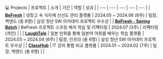 💻 Projects
| 프로젝트 | 소개 | 기간 | 역할 | 성과 |
| --- | --- | --- | --- | --- |
| [**BeFresh**](https://github.com/seunghw2/BeFresh) | 냉장고 속 식자재 신선도 관리 플랫폼 | 2024.05 ~ 2024.06 (6주) | 팀장, 백엔드 (총 6명) | 삼성 청년 SW 아카데미 프로젝트 우수상 |
| [**BeFresh - Spring Batch**](https://github.com/seunghw2/BeFresh_SpringBatch) | BeFresh 프로젝트 스프링 배치 학습 및 리팩터링 | 2024.07 (3주) | 리팩터링 (개인) |  |
| [**LaughTale**](https://github.com/seunghw2/LaughTale) | 일본 만화를 통해 일본어 어휘를 배우는 학습 플랫폼 | 2024.03 ~ 2024.04 (6주) | 팀장, 인프라 (총 6명) | 삼성 청년 SW 아카데미 프로젝트 우수상 |
| [**ClassHub**](https://github.com/seunghw2/ClassHub) | IT 강의 통합 비교 플랫폼 | 2024.01 ~ 2024.02 (7주) | 팀장, 백엔드 (총 6명) |  |
